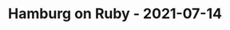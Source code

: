 ---
layout: post
title: Hamburg on Ruby - 2021-07-14
datetime: '2021-07-14T19:00:00+02:00'
name: Hamburg on Ruby
external_url: https://hamburg.onruby.de/events/ruby-usergroup-meetup-july-2021-658
online_event: true
year_month: 2021-07
---